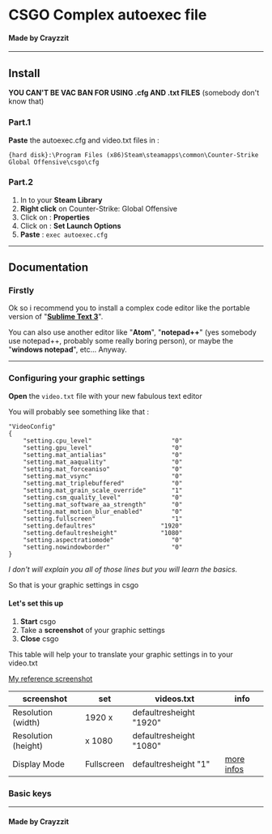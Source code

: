 # CSGO Complex autoexec file

#### Made by Crayzzit

---

## Install

**YOU CAN'T BE VAC BAN FOR USING .cfg AND .txt FILES** (somebody don't know that)

### Part.1
**Paste** the autoexec.cfg and video.txt files in :

`{hard disk}:\Program Files (x86)Steam\steamapps\common\Counter-Strike Global Offensive\csgo\cfg`

### Part.2
1. In to your **Steam Library**
2. **Right click** on Counter-Strike: Global Offensive
3. Click on : **Properties**
4. Click on : **Set Launch Options**
5. **Paste** : `exec autoexec.cfg`

---

## Documentation

### Firstly
Ok so i recommend you to install a complex code editor like the portable version of "[**Sublime Text 3**](https://download.sublimetext.com/Sublime%20Text%20Build%203143%20x64.zip)".

You can also use another editor like "**Atom**", "**notepad++**" (yes somebody use notepad++, probably some really boring person), or maybe the "**windows notepad**", etc... Anyway.

---

### Configuring your graphic settings
**Open** the `video.txt` file with your new fabulous text editor

You will probably see something like that :

    "VideoConfig"
    {
        "setting.cpu_level"                      "0"
        "setting.gpu_level"                      "0"
        "setting.mat_antialias"                  "0"
        "setting.mat_aaquality"                  "0"
        "setting.mat_forceaniso"                 "0"
        "setting.mat_vsync"                      "0"
        "setting.mat_triplebuffered"             "0"
        "setting.mat_grain_scale_override"       "1"
        "setting.csm_quality_level"              "0"
        "setting.mat_software_aa_strength"       "0"
        "setting.mat_motion_blur_enabled"        "0"
        "setting.fullscreen"                     "1"
        "setting.defaultres"                  "1920"
        "setting.defaultresheight"            "1080"
        "setting.aspectratiomode"                "0"
        "setting.nowindowborder"                 "0"
    }

_I don't will explain you all of those lines but you will learn the basics._

So that is your graphic settings in csgo

#### Let's set this up
1. **Start** csgo
2. Take a **screenshot** of your graphic settings
3. **Close** csgo

This table will help your to translate your graphic settings in to your video.txt

[My reference screenshot](https://prosettings.net/wp-content/uploads/2016/11/csgo-settings.jpg)

screenshot | set | videos.txt |info
--- | --- | --- | ---
Resolution (width) | 1920 x | defaultresheight "1920" |
Resolution (height) | x 1080 | defaultresheight "1080" |
Display Mode | Fullscreen | defaultresheight "1" | [more infos]()



### Basic keys



---

#### Made by Crayzzit
